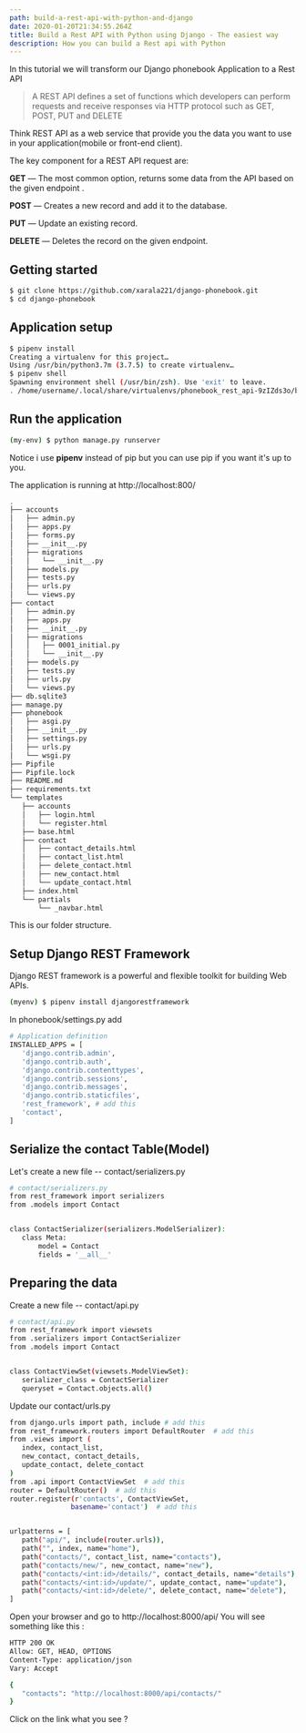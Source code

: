 ```yaml
---
path: build-a-rest-api-with-python-and-django
date: 2020-01-20T21:34:55.264Z
title: Build a Rest API with Python using Django - The easiest way
description: How you can build a Rest api with Python
---
```


In this tutorial we will transform our Django phonebook Application to a Rest API

> A REST API defines a set of functions which developers can perform requests and receive responses via HTTP protocol such as GET, POST, PUT and DELETE

Think REST API as a web service that provide you the data you want to use in your application(mobile or front-end client).

The key component for a REST API request are:

**GET** — The most common option, returns some data from the API based on the given endpoint .

**POST** — Creates a new record and add it to the database.

**PUT** — Update an existing record.

**DELETE** — Deletes the record on the given endpoint.

## Getting started

```sh
$ git clone https://github.com/xarala221/django-phonebook.git
$ cd django-phonebook
```

## Application setup

```sh
$ pipenv install
Creating a virtualenv for this project…
Using /usr/bin/python3.7m (3.7.5) to create virtualenv…
$ pipenv shell
Spawning environment shell (/usr/bin/zsh). Use 'exit' to leave.
. /home/username/.local/share/virtualenvs/phonebook_rest_api-9zIZds3o/bin/activate
```

## Run the application

```sh
(my-env) $ python manage.py runserver
```

Notice i use **pipenv** instead of pip but you can use pip if you want it's up to you.

The application is running at http://localhost:800/

```sh
.
├── accounts
│   ├── admin.py
│   ├── apps.py
│   ├── forms.py
│   ├── __init__.py
│   ├── migrations
│   │   └── __init__.py
│   ├── models.py
│   ├── tests.py
│   ├── urls.py
│   └── views.py
├── contact
│   ├── admin.py
│   ├── apps.py
│   ├── __init__.py
│   ├── migrations
│   │   ├── 0001_initial.py
│   │   └── __init__.py
│   ├── models.py
│   ├── tests.py
│   ├── urls.py
│   └── views.py
├── db.sqlite3
├── manage.py
├── phonebook
│   ├── asgi.py
│   ├── __init__.py
│   ├── settings.py
│   ├── urls.py
│   └── wsgi.py
├── Pipfile
├── Pipfile.lock
├── README.md
├── requirements.txt
└── templates
   ├── accounts
   │   ├── login.html
   │   └── register.html
   ├── base.html
   ├── contact
   │   ├── contact_details.html
   │   ├── contact_list.html
   │   ├── delete_contact.html
   │   ├── new_contact.html
   │   └── update_contact.html
   ├── index.html
   └── partials
       └── _navbar.html
```

This is our folder structure.

## Setup Django REST Framework

Django REST framework is a powerful and flexible toolkit for building Web APIs.

```sh
(myenv) $ pipenv install djangorestframework
```

In phonebook/settings.py add

```sh
# Application definition
INSTALLED_APPS = [
   'django.contrib.admin',
   'django.contrib.auth',
   'django.contrib.contenttypes',
   'django.contrib.sessions',
   'django.contrib.messages',
   'django.contrib.staticfiles',
   'rest_framework', # add this
   'contact',
]
```

## Serialize the contact Table(Model)

Let's create a new file -- contact/serializers.py

```sh
# contact/serializers.py
from rest_framework import serializers
from .models import Contact


class ContactSerializer(serializers.ModelSerializer):
   class Meta:
       model = Contact
       fields = '__all__'

```

## Preparing the data

Create a new file -- contact/api.py

```sh
# contact/api.py
from rest_framework import viewsets
from .serializers import ContactSerializer
from .models import Contact


class ContactViewSet(viewsets.ModelViewSet):
   serializer_class = ContactSerializer
   queryset = Contact.objects.all()

```

Update our contact/urls.py

```sh
from django.urls import path, include # add this
from rest_framework.routers import DefaultRouter  # add this
from .views import (
   index, contact_list,
   new_contact, contact_details,
   update_contact, delete_contact
)
from .api import ContactViewSet  # add this
router = DefaultRouter()  # add this
router.register(r'contacts', ContactViewSet,
               basename='contact')  # add this


urlpatterns = [
   path("api/", include(router.urls)),
   path("", index, name="home"),
   path("contacts/", contact_list, name="contacts"),
   path("contacts/new/", new_contact, name="new"),
   path("contacts/<int:id>/details/", contact_details, name="details"),
   path("contacts/<int:id>/update/", update_contact, name="update"),
   path("contacts/<int:id>/delete/", delete_contact, name="delete"),
]

```

Open your browser and go to http://localhost:8000/api/
You will see something like this :

```sh
HTTP 200 OK
Allow: GET, HEAD, OPTIONS
Content-Type: application/json
Vary: Accept

{
   "contacts": "http://localhost:8000/api/contacts/"
}
```

Click on the link what you see ?
